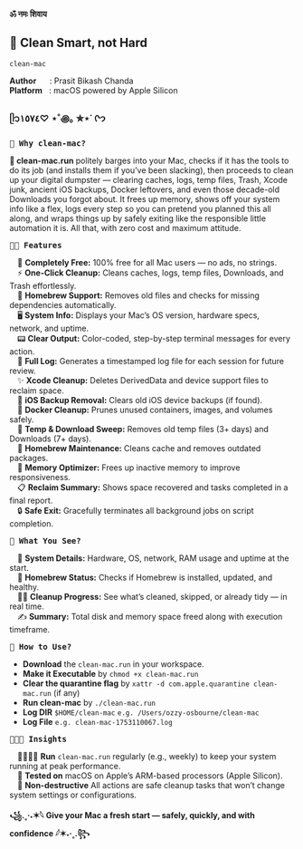 **ॐ नमः शिवाय**

## 🫧 Clean Smart, not Hard

`clean-mac`  

**Author**&nbsp;&nbsp;&nbsp;&nbsp;&nbsp;&nbsp;:&nbsp;Prasit Bikash Chanda  
**Platform**&nbsp;&nbsp;&nbsp;:&nbsp;macOS powered by Apple Silicon

### ᥫ᭡١٥٧٤♡ ⋆˚꩜｡ ✮⋆˙ ᢉ𐭩

<pre><b>🤷 Why clean-mac?</b></pre>

**🫧 clean-mac.run** politely barges into your Mac, checks if it has the tools to do its 
job (and installs them if you’ve been slacking), then proceeds to clean up your digital 
dumpster — clearing caches, logs, temp files, Trash, Xcode junk, ancient iOS backups, 
Docker leftovers, and even those decade-old Downloads you forgot about. It frees up 
memory, shows off your system info like a flex, logs every step so you can pretend 
you planned this all along, and wraps things up by safely exiting like the responsible 
little automation it is. All that, with zero cost and maximum attitude.

<pre><b>💃🏻 Features</b></pre>

&emsp;🎁 **Completely Free:** 100% free for all Mac users — no ads, no strings.<br>
&emsp;⚡ **One-Click Cleanup:** Cleans caches, logs, temp files, Downloads, and Trash effortlessly.<br>
&emsp;🍺 **Homebrew Support:** Removes old files and checks for missing dependencies automatically.<br>
&emsp;🖥️ **System Info:** Displays your Mac’s OS version, hardware specs, network, and uptime.<br>
&emsp;📟 **Clear Output:** Color-coded, step-by-step terminal messages for every action.<br>
&emsp;📝 **Full Log:** Generates a timestamped log file for each session for future review.<br>
&emsp;✨ **Xcode Cleanup:** Deletes DerivedData and device support files to reclaim space.<br>
&emsp;🍎 **iOS Backup Removal:** Clears old iOS device backups (if found).<br>
&emsp;🐳 **Docker Cleanup:** Prunes unused containers, images, and volumes safely.<br>
&emsp;📂 **Temp & Download Sweep:** Removes old temp files (3+ days) and Downloads (7+ days).<br>
&emsp;🍺 **Homebrew Maintenance:** Cleans cache and removes outdated packages.<br>
&emsp;🧠 **Memory Optimizer:** Frees up inactive memory to improve responsiveness.<br>
&emsp;📋 **Reclaim Summary:** Shows space recovered and tasks completed in a final report.<br>
&emsp;🔒 **Safe Exit:** Gracefully terminates all background jobs on script completion.<br>

<pre><b>👀 What You See?</b></pre>

&emsp;🧩 **System Details:** Hardware, OS, network, RAM usage and uptime at the start.<br>
&emsp;🍺 **Homebrew Status:** Checks if Homebrew is installed, updated, and healthy.<br>
&emsp;🏃‍♂️ **Cleanup Progress:** See what’s cleaned, skipped, or already tidy — in real time.<br>
&emsp;✍️ **Summary:** Total disk and memory space freed along with execution timeframe.<br>

<pre><b>🤷 How to Use?</b></pre>

 - **Download** the `clean-mac.run` in your workspace.
 - **Make it Executable** by `chmod +x clean-mac.run`
 - **Clear the quarantine flag** by `xattr -d com.apple.quarantine clean-mac.run` (if any)
 - **Run clean-mac** by `./clean-mac.run`
 - **Log DIR** `$HOME/clean-mac` `e.g. /Users/ozzy-osbourne/clean-mac`
 - **Log File** `e.g. clean-mac-1753110067.log`
    
<pre><b>👩🏻‍🔬 Insights</b></pre>

&emsp;🏃🏻‍♂️‍➡️ **Run** `clean-mac.run` regularly (e.g., weekly) to keep your system running at peak performance.<br>
&emsp;🧪 **Tested on** macOS on Apple’s ARM-based processors (Apple Silicon).<br>
&emsp;🔐 **Non-destructive** All actions are safe cleanup tasks that won’t change system settings or configurations.<br>

**꧁.˳·˖✶𓆩 Give your Mac a fresh start — safely, quickly, and with confidence 𓆪✶˖·˳.꧂**
